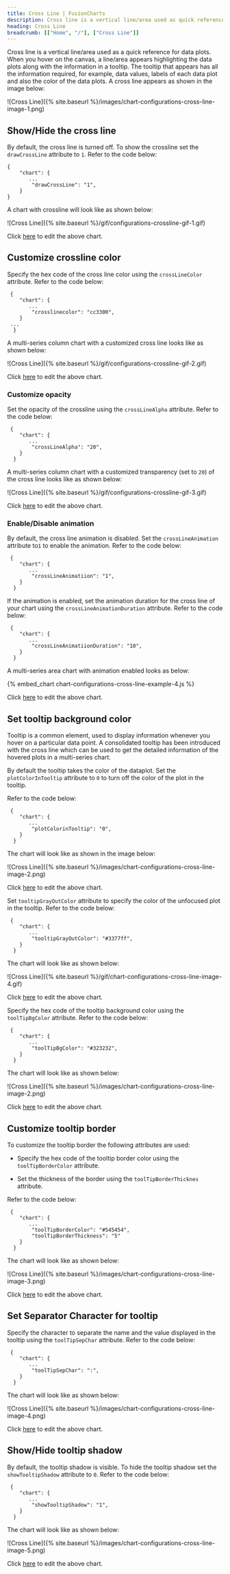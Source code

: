 ```yaml
---
title: Cross Line | FusionCharts
description: Cross line is a vertical line/area used as quick reference for the data plots. The tooltip that appears is consolidated with all the information required.
heading: Cross Line
breadcrumb: [["Home", "/"], ["Cross Line"]]
---
```


Cross line is a vertical line/area used as a quick reference for data plots. When you hover on the canvas, a line/area appears highlighting the data plots along with the information in a tooltip. The tooltip that appears has all the information required, for example, data values, labels of each data plot and also the color of the data plots. A cross line appears as shown in the image below:

![Cross Line]({% site.baseurl %}/images/chart-configurations-cross-line-image-1.png)

## Show/Hide the cross line

By default, the cross line is turned off. To show the crossline set the `drawCrossLine` attribute to `1`. Refer to the code below:

```
{
    "chart": {
       ...
        "drawCrossLine": "1",
    }
}
 ```

A chart with crossline will look like as shown below:

![Cross Line]({% site.baseurl %}/gif/configurations-crossline-gif-1.gif)

Click [here](http://jsfiddle.net/fusioncharts/sh917yad/) to edit the above chart.

## Customize crossline color

Specify the hex code of the cross line color using the `crossLineColor` attribute. Refer to the code below:

```
 {
    "chart": {
       ...
        "crosslinecolor": "cc3300",
    }
 ... 
  }

```

A multi-series column chart with a customized cross line looks like as shown below:

![Cross Line]({% site.baseurl %}/gif/configurations-crossline-gif-2.gif)

Click [here](http://jsfiddle.net/fusioncharts/7yvjb38s/) to edit the above chart.

### Customize opacity

Set the opacity of the crossline using the `crossLineAlpha` attribute. Refer to the code below:

```
 {
    "chart": {
       ...
        "crossLineAlpha": "20",
    }
  }

```

A multi-series column chart with a customized transparency (set to `20`) of the cross line looks like as shown below:

![Cross Line]({% site.baseurl %}/gif/configurations-crossline-gif-3.gif)

Click [here](http://jsfiddle.net/fusioncharts/e94enLv1/) to edit the above chart.

### Enable/Disable animation

By default, the cross line animation is disabled. Set the `crossLineAnimation` attribute to`1` to enable the animation. Refer to the code below:

```
 {
    "chart": {
       ...
        "crossLineAnimatiion": "1",
    }
  }

```

If the animation is enabled, set the animation duration for the cross line of your chart using the `crossLineAnimationDuration` attribute. Refer to the code below:

```
 {
    "chart": {
       ...
        "crossLineAnimatiionDuration": "10",
    }
  }
```

A multi-series area chart with animation enabled looks as below:

{% embed_chart chart-configurations-cross-line-example-4.js %}

Click [here](http://jsfiddle.net/fusioncharts/jLcL5eaz/) to edit the above chart.

## Set tooltip background color

Tooltip is a common element, used to display information whenever you hover on a particular data point. A consolidated tooltip has been introduced with the cross line which can be used to get the detailed information of the hovered plots in a multi-series chart. 

By default the tooltip takes the color of the dataplot. Set the `plotColorInTooltip` attribute to `0`  to turn off the color of the plot in the tooltip. 

Refer to the code below:

```
 {
    "chart": {
       ...
        "plotColorinTooltip": "0",
    }
  }
```

The chart will look like as shown in the image below:

![Cross Line]({% site.baseurl %}/images/chart-configurations-cross-line-image-2.png)

Click [here](http://jsfiddle.net/fusioncharts/uyymusv0/) to edit the above chart.

Set `tooltipGrayOutColor` attribute to specify the color of the unfocused plot in the tooltip. Refer to the code below:

```
 {
    "chart": {
       ...
        "tooltipGrayOutColor": "#3377ff",
    }
  }
```

The chart will look like as shown below:

![Cross Line]({% site.baseurl %}/gif/chart-configurations-cross-line-image-4.gif)

Click [here](http://jsfiddle.net/fusioncharts/46por5dL/) to edit the above chart.

Specify the hex code of the tooltip background color using the `toolTipBgColor` attribute. Refer to the code below:

```
 {
    "chart": {
       ...
        "toolTipBgColor": "#323232",
    }
  }
```

The chart will look like as shown below:

![Cross Line]({% site.baseurl %}/images/chart-configurations-cross-line-image-2.png)

Click [here](http://jsfiddle.net/fusioncharts/x2jvt5rh/) to edit the above chart.

## Customize tooltip border

To customize the tooltip border the following attributes are used:

* Specify the hex code of the tooltip border color using the `toolTipBorderColor` attribute. 

* Set the thickness of the border using the `toolTipBorderThicknes` attribute.

Refer to the code below: 

```
 {
    "chart": {
       ...
        "toolTipBorderColor": "#545454",
        "toolTipBorderThickness": "5"
    }
  }
```

The chart will look like as shown below:

![Cross Line]({% site.baseurl %}/images/chart-configurations-cross-line-image-3.png)

Click [here](http://jsfiddle.net/fusioncharts/zn0aqdze/) to edit the above chart.

## Set Separator Character for tooltip

Specify the character to separate the name and the value displayed in the tooltip using the `toolTipSepChar` attribute. Refer to the code below:

```
 {
    "chart": {
       ...
        "toolTipSepChar": ":",
    }
  }
```

The chart will look like as shown below:

![Cross Line]({% site.baseurl %}/images/chart-configurations-cross-line-image-4.png)

Click [here](http://jsfiddle.net/fusioncharts/xjbv3pq8/) to edit the above chart.

## Show/Hide tooltip shadow

By default, the tooltip shadow is visible. To hide the tooltip shadow set the `showTooltipShadow` attribute to `0`. Refer to the code below:

```
 {
    "chart": {
       ...
        "showTooltipShadow": "1",
    }
  }
```

The chart will look like as shown below:

![Cross Line]({% site.baseurl %}/images/chart-configurations-cross-line-image-5.png)

Click [here](http://jsfiddle.net/fusioncharts/1rbzf7q7/) to edit the above chart.